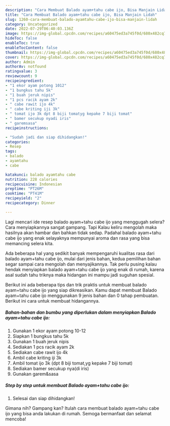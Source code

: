 ```yaml
---
description: "Cara Membuat Balado ayam+tahu cabe ijo, Bisa Manjain Lidah"
title: "Cara Membuat Balado ayam+tahu cabe ijo, Bisa Manjain Lidah"
slug: 1260-cara-membuat-balado-ayamtahu-cabe-ijo-bisa-manjain-lidah
category: Uncategorized
date: 2022-07-29T06:40:03.136Z
image: https://img-global.cpcdn.com/recipes/a60475ed3a745f0d/680x482cq70/balado-ayamtahu-cabe-ijo-foto-resep-utama.jpg
hideToc: false
enableToc: true
enableTocContent: false
thumbnail: https://img-global.cpcdn.com/recipes/a60475ed3a745f0d/680x482cq70/balado-ayamtahu-cabe-ijo-foto-resep-utama.jpg
cover: https://img-global.cpcdn.com/recipes/a60475ed3a745f0d/680x482cq70/balado-ayamtahu-cabe-ijo-foto-resep-utama.jpg
author: Admin
authorAv: notfound
ratingvalue: 3
reviewcount: 9
recipeingredient:
- "1 ekor ayam potong 1012"
- "1 bungkus tahu 5k"
- "1 buah jeruk nipis"
- "1 pcs racik ayam 2k"
- " cabe rawit ijo 4k"
- " cabe kriting iji 3k"
- " tomat ijo 3k dpt 8 biji tomatyg kepake 7 biji tomat"
- " bamer secukup nyadi iris"
- " garemsasa"
recipeinstructions:

- "Sudah jadi dan siap dihidangkan!"
categories:
- Resep
tags:
- balado
- ayamtahu
- cabe

katakunci: balado ayamtahu cabe 
nutrition: 228 calories
recipecuisine: Indonesian
preptime: "PT26M"
cooktime: "PT41M"
recipeyield: "2"
recipecategory: Dinner

---
```



Lagi mencari ide resep balado ayam+tahu cabe ijo yang menggugah selera? Cara menyiapkannya sangat gampang. Tapi Kalau keliru mengolah maka hasilnya akan hambar dan bahkan tidak sedap. Padahal balado ayam+tahu cabe ijo yang enak selayaknya mempunyai aroma dan rasa yang bisa memancing selera kita.




Ada beberapa hal yang sedikit banyak mempengaruhi kualitas rasa dari balado ayam+tahu cabe ijo, mulai dari jenis bahan, kedua pemilihan bahan segar sampai cara mengolah dan menyajikannya. Tak perlu pusing kalau hendak menyiapkan balado ayam+tahu cabe ijo yang enak di rumah, karena asal sudah tahu triknya maka hidangan ini mampu jadi suguhan spesial.


Berikut ini ada beberapa tips dan trik praktis untuk membuat balado ayam+tahu cabe ijo yang siap dikreasikan. Kamu dapat membuat Balado ayam+tahu cabe ijo menggunakan 9 jenis bahan dan 0 tahap pembuatan. Berikut ini cara untuk membuat hidangannya.

<!--inarticleads1-->

##### Bahan-bahan dan bumbu yang diperlukan dalam menyiapkan Balado ayam+tahu cabe ijo:

1. Gunakan 1 ekor ayam potong 10-12
1. Siapkan 1 bungkus tahu 5k
1. Gunakan 1 buah jeruk nipis
1. Sediakan 1 pcs racik ayam 2k
1. Sediakan  cabe rawit ijo 4k
1. Ambil  cabe kriting iji 3k
1. Ambil  tomat ijo 3k (dpt 8 biji tomat,yg kepake 7 biji tomat)
1. Sediakan  bamer secukup nya(di iris)
1. Gunakan  garem&amp;sasa




<!--inarticleads2-->

##### Step by step untuk membuat Balado ayam+tahu cabe ijo:


1. Selesai dan siap dihidangkan!



Gimana nih? Gampang kan? Itulah cara membuat balado ayam+tahu cabe ijo yang bisa anda lakukan di rumah. Semoga bermanfaat dan selamat mencoba!
